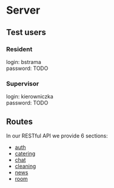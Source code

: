 # Server
## Test users
### Resident
login: bstrama  
password: TODO
### Supervisor
login: kierowniczka  
password: TODO

## Routes
In our RESTful API we provide 6 sections:
- [auth](./docs/auth.md)
- [catering](./docs/catering.md)
- [chat](./docs/chat.md)
- [cleaning](./docs/cleaning.md)
- [news](./docs/news.md)
- [room](./docs/room.md)